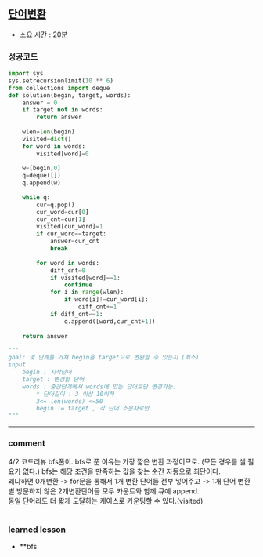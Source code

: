 
## [단어변환](https://programmers.co.kr/learn/courses/30/lessons/43163?language=python3)
* 소요 시간 :  20분

### 성공코드
```python
import sys 
sys.setrecursionlimit(10 ** 6) 
from collections import deque
def solution(begin, target, words):
    answer = 0
    if target not in words:
        return answer
    
    wlen=len(begin)
    visited=dict()
    for word in words:
        visited[word]=0
    
    w=[begin,0]
    q=deque([])
    q.append(w)
    
    while q:
        cur=q.pop()
        cur_word=cur[0]
        cur_cnt=cur[1]
        visited[cur_word]=1
        if cur_word==target:
            answer=cur_cnt
            break
        
        for word in words:
            diff_cnt=0
            if visited[word]==1:
                continue
            for i in range(wlen):
                if word[i]!=cur_word[i]:
                    diff_cnt+=1
            if diff_cnt==1:
                q.append([word,cur_cnt+1])
    
    return answer

"""
goal: 몇 단계를 거쳐 begin을 target으로 변환할 수 있는지 (최소)
input 
    begin : 시작단어 
    target : 변경할 단어
    words : 중간단계에서 words에 있는 단어로만 변경가능.
        * 단어길이 : 3 이상 10이하
        3<= len(words) <=50
        begin != target , 각 단어 소문자로만.
"""
```

----------------------------------------------------------------------------
### comment 
4/2 코드리뷰 
bfs풀이. bfs로 푼 이유는 가장 짧은 변환 과정이므로. (모든 경우를 셀 필요가 없다.) bfs는 해당 조건을 만족하는 값을 찾는 순간 자동으로 최단이다.     
왜냐하면 0개변환 -> for문을 통해서 1개 변환 단어들 전부 넣어주고 -> 1개 단어 변환 별 방문하지 않은 2개변환단어들 모두 카운트와 함께 큐에 append.    
동일 단어라도 더 짧게 도달하는 케이스로 카운팅할 수 있다.(visited)   
#
#
 ### learned lesson
 
* **bfs
#
#
 
 
 
 

